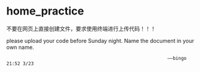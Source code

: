 # home_practice
不要在网页上直接创建文件，要求使用终端进行上传代码！！！

please upload your code before Sunday night. Name the document in your own name.
                                            
                                                               ——bingo 21:52 3/23
